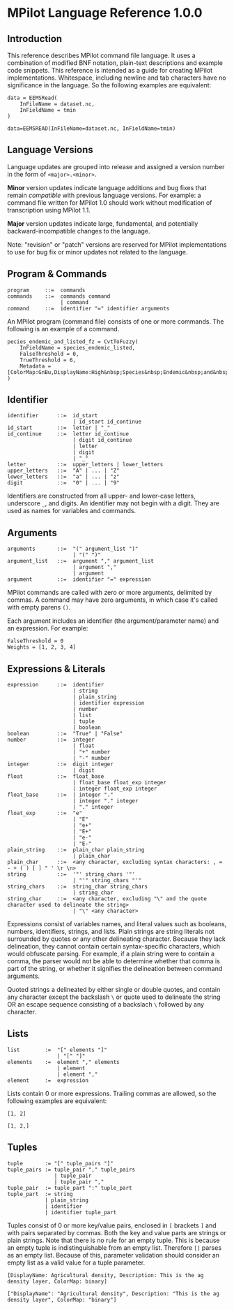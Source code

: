 # MPilot Language Reference 1.0.0

## Introduction

This reference describes MPilot command file language. It uses a combination of modified BNF notation, plain-text 
descriptions and example code snippets. This reference is intended as a guide for creating MPilot implementations.
Whitespace, including newline and tab characters have no significance in the language. So the following examples are
equivalent:

```
data = EEMSRead(
    InFileName = dataset.nc,
    InFieldName = tmin
)

data=EEMSREAD(InFileName=dataset.nc, InFieldName=tmin)
```

## Language Versions

Language updates are grouped into release and assigned a version number in the form of `<major>.<minor>`.

**Minor** version updates indicate language additions and bug fixes that remain _compatible_ with previous language 
versions. For example: a command file written for MPilot 1.0 should work without modification of transcription using 
MPilot 1.1.

**Major** version updates indicate large, fundamental, and potentially backward-incompatible changes to the language.

Note: "revision" or "patch" versions are reserved for MPilot implementations to use for bug fix or minor updates not 
related to the language.

## Program & Commands

```
program     ::=  commands
commands    ::=  commands command
                 | command
command     ::=  identifier "=" identifier arguments
```

An MPilot program (command file) consists of one or more commands. The following is an example of a command.

```
pecies_endemic_and_listed_fz = CvtToFuzzy(
    InFieldName = species_endemic_listed,
    FalseThreshold = 0,
    TrueThreshold = 6,
    Metadata = [ColorMap:GnBu,DisplayName:High&nbsp;Species&nbsp;Endemic&nbsp;and&nbsp;Listed]
)
```

## Identifier

```
identifier      ::=  id_start
                     | id_start id_continue
id_start        ::=  letter | "_"
id_continue     ::=  letter id_continue
                     | digit id_continue
                     | letter
                     | digit
                     | "_"
letter          ::=  upper_letters | lower_letters
upper_letters   ::=  "A" | ... | "Z"
lower_letters   ::=  "a" | ... | "z"
digit           ::=  "0" | ... | "9"
```

Identifiers are constructed from all upper- and lower-case letters, underscore `_`, and digits. An identifier may not 
begin with a digit. They are used as names for variables and commands.

## Arguments

```
arguments       ::=  "(" argument_list ")"
                     | "(" ")"
argument_list   ::=  argument "," argument_list
                     | argument ","
                     | argument
argument        ::=  identifier "=" expression
```

MPilot commands are called with zero or more arguments, delimited by commas. A command may have zero arguments, in
which case it's called with empty parens `()`.

Each argument includes an identifier (the argument/parameter name) and an expression. For example:

```
FalseThreshold = 0
Weights = [1, 2, 3, 4]
```

## Expressions & Literals

```
expression      ::=  identifier
                     | string
                     | plain_string
                     | identifier expression
                     | number
                     | list
                     | tuple
                     | boolean
boolean         ::=  "True" | "False"
number          ::=  integer 
                     | float
                     | "+" number
                     | "-" number
integer         ::=  digit integer
                     | digit
float           ::=  float_base
                     | float_base float_exp integer
                     | integer float_exp integer
float_base      ::=  | integer "."
                     | integer "." integer
                     | "." integer
float_exp       ::=  "e"
                     | "E"
                     | "e+"
                     | "E+"
                     | "e-"
                     | "E-"
plain_string    ::=  plain_char plain_string
                     | plain_char
plain_char      ::=  <any character, excluding syntax characters: , = - + ( ) [ ] " ' \r \n>
string          ::=  '"' string_chars '"'
                     | "'" string_chars "'"
string_chars    ::=  string_char string_chars
                     | string_char
string_char     ::=  <any character, excluding "\" and the quote character used to delineate the string>
                     | "\" <any character>
```

Expressions consist of variables names, and literal values such as booleans, numbers, identifiers, strings, and lists.
Plain strings are string literals not surrounded by quotes or any other delineating character. Because they lack
delineation, they cannot contain certain syntax-specific characters, which would obfuscate parsing. For example, if a 
plain string were to contain a comma, the parser would not be able to determine whether that comma is part of the 
string, or whether it signifies the delineation between command arguments.

Quoted strings a delineated by either single or double quotes, and contain any character except the backslash `\` or
quote used to delineate the string OR an escape sequence consisting of a backslach `\` followed by any character.

## Lists

```
list        :=  "[" elements "]"
                | "[" "]"
elements    :=  element "," elements
                | element
                | element ","
element     :=  expression
```

Lists contain 0 or more expressions. Trailing commas are allowed, so the following examples are equivalent:

```
[1, 2]

[1, 2,]
```

## Tuples

```
tuple       := "[" tuple_pairs "]"
tuple_pairs := tuple_pair "," tuple_pairs
               | tuple_pair
               | tuple_pair ","
tuple_pair  := tuple_part ":" tuple_part
tuple_part  := string 
            | plain_string 
            | identifier
            | identifier tuple_part

```

Tuples consist of 0 or more key/value pairs, enclosed in `[` brackets `]` and with pairs separated by commas. Both the 
key and value parts are strings or plain strings. Note that there is no rule for an empty tuple. This is because an 
empty tuple is indistinguishable from an empty list. Therefore `[]` parses as an empty list. Because of this, parameter
validation should consider an empty list as a valid value for a tuple parameter.

```
[DisplayName: Agricultural density, Description: This is the ag density layer, ColorMap: binary]

["DisplayName": "Agricultural density", Description: "This is the ag density layer", ColorMap: "binary"]
``` 
